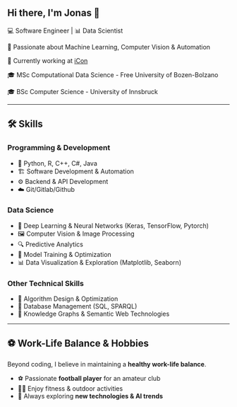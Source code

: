 ## Hi there, I'm Jonas 👋
💻 Software Engineer | 📊 Data Scientist  

🔹 Passionate about Machine Learning, Computer Vision & Automation

🚀 Currently working at [iCon](https://www.icon.bz.it/) 

🎓 MSc Computational Data Science - Free University of Bozen-Bolzano 

🎓 BSc Computer Science - University of Innsbruck
 

---

## 🛠 Skills  
### **Programming & Development**  
- 🐍 Python, R, C++, C#, Java
- 🏗️ Software Development & Automation  
- ⚙️ Backend & API Development
- ☁️ Git/Gitlab/Github

### **Data Science**  
- 🤖 Deep Learning & Neural Networks (Keras, TensorFlow, Pytorch)
- 🖼️ Computer Vision & Image Processing
- 🔍 Predictive Analytics  
- 🎯 Model Training & Optimization  
- 📊 Data Visualization & Exploration (Matplotlib, Seaborn)  

### **Other Technical Skills**  
- 🔄 Algorithm Design & Optimization  
- 📡 Database Management (SQL, SPARQL)  
- 🔗 Knowledge Graphs & Semantic Web Technologies  

---

## ⚽ Work-Life Balance & Hobbies  
Beyond coding, I believe in maintaining a **healthy work-life balance**.  
- ⚽ Passionate **football player** for an amateur club  
- 🏋️‍♂️ Enjoy fitness & outdoor activities  
- 🚀 Always exploring **new technologies & AI trends** 
